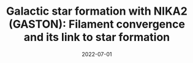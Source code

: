 ---
title: "Galactic star formation with NIKA2 (GASTON): Filament convergence and its link to star formation"
collection: "publications"
category: "co_procs"
permalink: /publications/2022EPJWC25700037P
link: https://ui.adsabs.harvard.edu/abs/2022EPJWC.25700037P/abstract
date: 2022-07-01
venue: "mm Universe @ NIKA2 - Observing the mm Universe with the NIKA2 Camera"
citation: "Ritacco, A., Adam, R., Ade, P., et al. (2022), mm Universe @ NIKA2 - Observing the mm Universe with the NIKA2 Camera, 257, 00042."
---